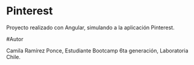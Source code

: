 # Pinterest

Proyecto realizado con Angular, simulando a la aplicación Pinterest.

#Autor

Camila Ramírez Ponce, Estudiante Bootcamp 6ta generación, Laboratoria Chile.
